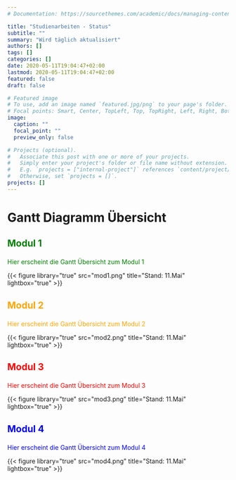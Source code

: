 ```yaml
---
# Documentation: https://sourcethemes.com/academic/docs/managing-content/

title: "Studienarbeiten - Status"
subtitle: ""
summary: "Wird täglich aktualisiert"
authors: []
tags: []
categories: []
date: 2020-05-11T19:04:47+02:00
lastmod: 2020-05-11T19:04:47+02:00
featured: false
draft: false

# Featured image
# To use, add an image named `featured.jpg/png` to your page's folder.
# Focal points: Smart, Center, TopLeft, Top, TopRight, Left, Right, BottomLeft, Bottom, BottomRight.
image:
  caption: ""
  focal_point: ""
  preview_only: false

# Projects (optional).
#   Associate this post with one or more of your projects.
#   Simply enter your project's folder or file name without extension.
#   E.g. `projects = ["internal-project"]` references `content/project/deep-learning/index.md`.
#   Otherwise, set `projects = []`.
projects: []
---
```


# Gantt Diagramm Übersicht

## <p style="color:green">Modul 1
</p>

<p style="color:green">Hier erscheint die Gantt Übersicht zum Modul 1
</p>

{{< figure library="true" src="mod1.png" title="Stand: 11.Mai" lightbox="true" >}}

## <p style="color:orange">Modul 2
</p>

<p style="color:orange">Hier erscheint die Gantt Übersicht zum Modul 2
</p>

{{< figure library="true" src="mod2.png" title="Stand: 11.Mai" lightbox="true" >}}

## <p style="color:red">Modul 3
</p>

<p style="color:red">Hier erscheint die Gantt Übersicht zum Modul 3
</p>

{{< figure library="true" src="mod3.png" title="Stand: 11.Mai" lightbox="true" >}}

## <p style="color:blue">Modul 4
</p>

<p style="color:blue">Hier erscheint die Gantt Übersicht zum Modul 4
</p>

{{< figure library="true" src="mod4.png" title="Stand: 11.Mai" lightbox="true" >}}



